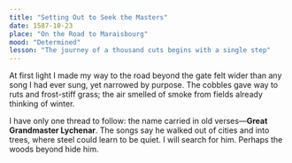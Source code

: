 ```yaml
---
title: "Setting Out to Seek the Masters"
date: 1587-10-23
place: "On the Road to Maraisbourg"
mood: "Determined"
lesson: "The journey of a thousand cuts begins with a single step"
---
```


At first light I made my way to the road beyond the gate felt wider than any song I had ever sung, yet narrowed by purpose. The cobbles gave way to ruts and frost-stiff grass; the air smelled of smoke from fields already thinking of winter.

I have only one thread to follow: the name carried in old verses—**Great Grandmaster Lychenar**. The songs say he walked out of cities and into trees, where steel could learn to be quiet. I will search for him. Perhaps the woods beyond hide him.
